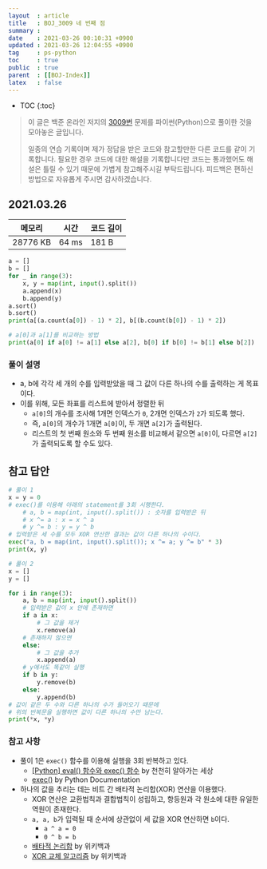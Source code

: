 ```yaml
---
layout  : article
title   : BOJ_3009 네 번째 점
summary : 
date    : 2021-03-26 00:10:31 +0900
updated : 2021-03-26 12:04:55 +0900
tag     : ps-python
toc     : true
public  : true
parent  : [[BOJ-Index]]
latex   : false
---
```

* TOC
{:toc}

>이 글은 백준 온라인 저지의 [3009번](https://www.acmicpc.net/problem/3009) 문제를 파이썬(Python)으로 풀이한 것을 모아놓은 글입니다.
>
> 일종의 연습 기록이며 제가 정답을 받은 코드와 참고할만한 다른 코드를 같이 기록합니다. 필요한 경우 코드에 대한 해설을 기록합니다만 코드는 통과했어도 해설은 틀릴 수 있기 때문에 가볍게 참고해주시길 부탁드립니다. 피드백은 편하신 방법으로 자유롭게 주시면 감사하겠습니다.

## 2021.03.26

| 메모리    | 시간  | 코드 길이 |
| --------- | ----- | --------- |
| 28776 KB  | 64 ms | 181 B     |

```python
a = []
b = []
for _ in range(3):
    x, y = map(int, input().split())
    a.append(x)
    b.append(y)
a.sort()
b.sort()
print(a[(a.count(a[0]) - 1) * 2], b[(b.count(b[0]) - 1) * 2])

# a[0]과 a[1]를 비교하는 방법
print(a[0] if a[0] != a[1] else a[2], b[0] if b[0] != b[1] else b[2])
```

### 풀이 설명

* a, b에 각각 세 개의 수를 입력받았을 때 그 값이 다른 하나의 수를 출력하는 게 목표이다.
* 이를 위해, 모든 좌표를 리스트에 받아서 정렬한 뒤
    * `a[0]`의 개수를 조사해 1개면 인덱스가 `0`, 2개면 인덱스가 `2`가 되도록 했다.
    * 즉, `a[0]`의 개수가 1개면 `a[0]`이, 두 개면 `a[2]`가 출력된다.
    * 리스트의 첫 번째 원소와 두 번째 원소를 비교해서 같으면 `a[0]`이, 다르면 `a[2]`가 출력되도록 할 수도 있다.

## 참고 답안

```python
# 풀이 1
x = y = 0
# exec()를 이용해 아래의 statement를 3회 시행한다.
    # a, b = map(int, input().split()) : 숫자를 입력받은 뒤
    # x ^= a : x = x ^ a
    # y ^= b : y = y ^ b
# 입력받은 세 수를 모두 XOR 연산한 결과는 값이 다른 하나의 수이다.
exec("a, b = map(int, input().split()); x ^= a; y ^= b" * 3)
print(x, y)

# 풀이 2
x = []
y = []

for i in range(3):
    a, b = map(int, input().split())
    # 입력받은 값이 x 안에 존재하면
    if a in x:
        # 그 값을 제거
        x.remove(a)
    # 존재하지 않으면
    else:
        # 그 값을 추가
        x.append(a)
    # y에서도 똑같이 실행
    if b in y:
        y.remove(b)
    else:
        y.append(b)
# 값이 같은 두 수와 다른 하나의 수가 들어오기 때문에
# 위의 반복문을 실행하면 값이 다른 하나의 수만 남는다.
print(*x, *y)
```

### 참고 사항

* 풀이 1은 `exec()` 함수를 이용해 실행을 3회 반복하고 있다.
    * [[Python] eval() 함수와 exec() 함수](https://nan491.tistory.com/entry/Python-3-eval-함수와-exec-함수) by 천천히 알아가는 세상
    * [exec()](https://docs.python.org/3/library/functions.html#exec) by Python Documentation
* 하나의 값을 추리는 데는 비트 간 배타적 논리합(XOR) 연산을 이용했다.
    * XOR 연산은 교환법칙과 결합법칙이 성립하고, 항등원과 각 원소에 대한 유일한 역원이 존재한다.
    * `a, a, b`가 입력될 때 순서에 상관없이 세 값을 XOR 연산하면 `b`이다.
        * `a ^ a = 0`
        * `0 ^ b = b`
    * [배타적 논리합](https://ko.wikipedia.org/wiki/배타적_논리합) by 위키백과
    * [XOR 교체 알고리즘](https://ko.wikipedia.org/wiki/XOR_교체_알고리즘) by 위키백과
